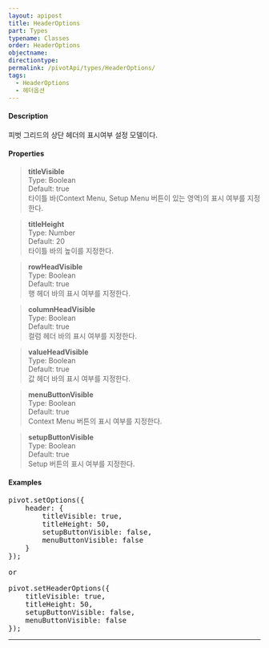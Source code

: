 ```yaml
---
layout: apipost
title: HeaderOptions
part: Types
typename: Classes
order: HeaderOptions
objectname: 
directiontype: 
permalink: /pivotApi/types/HeaderOptions/
tags: 
  - HeaderOptions
  - 헤더옵션
---
```


#### Description
피벗 그리드의 상단 헤더의 표시여부 설정 모델이다.

#### Properties

> **titleVisible**  
> Type: Boolean   
> Default: true       
> 타이틀 바(Context Menu, Setup Menu 버튼이 있는 영역)의 표시 여부를 지정한다.  

> **titleHeight**  
> Type: Number   
> Default: 20       
> 타이틀 바의 높이를 지정한다.  

> **rowHeadVisible**  
> Type: Boolean   
> Default: true       
> 행 헤더 바의 표시 여부를 지정한다.  

> **columnHeadVisible**  
> Type: Boolean   
> Default: true       
> 컬럼 헤더 바의 표시 여부를 지정한다.  

> **valueHeadVisible**  
> Type: Boolean   
> Default: true       
> 값 헤더 바의 표시 여부를 지정한다.  

> **menuButtonVisible**  
> Type: Boolean   
> Default: true       
> Context Menu 버튼의 표시 여부를 지정한다.  

> **setupButtonVisible**  
> Type: Boolean   
> Default: true       
> Setup 버튼의 표시 여부를 지정한다.  

#### Examples   

<pre class="prettyprint">
pivot.setOptions({
	header: {
	    titleVisible: true, 
    	titleHeight: 50,
		setupButtonVisible: false, 
		menuButtonVisible: false
	}
});	

or 

pivot.setHeaderOptions({
	titleVisible: true, 
	titleHeight: 50,
	setupButtonVisible: false, 
	menuButtonVisible: false
});
</pre>

---


